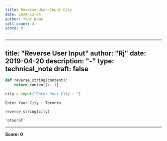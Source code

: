 ```yaml
---
title: Reverse-User-Input-City
date: 2024-12-05
author: Your Name
cell_count: 4
score: 0
---
```


---
title: "Reverse User Input"
author: "Rj"
date: 2019-04-20
description: "-"
type: technical_note
draft: false
---

```python
def reverse_string(content):
    return content[::-1]
```


```python
city = input("Enter Your City : ")
```

    Enter Your City : Toronto



```python
reverse_string(city)
```




    'otnoroT'




---
**Score: 0**